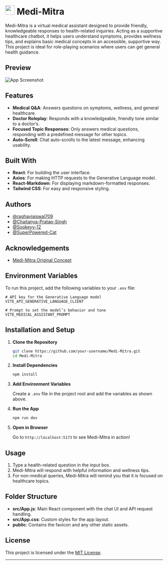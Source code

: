 # <img src="https://ik.imagekit.io/chaitanya/bot.png?updatedAt=1731575288184" style="height: 30px;">  Medi-Mitra

Medi-Mitra is a virtual medical assistant designed to provide friendly, knowledgeable responses to health-related inquiries. Acting as a supportive healthcare chatbot, it helps users understand symptoms, provides wellness tips, and explains basic medical concepts in an accessible, supportive way. This project is ideal for role-playing scenarios where users can get general health guidance.

## Preview

![App Screenshot](https://ik.imagekit.io/chaitanya/medimitra?updatedAt=1731574800464)

## Features

- **Medical Q&A**: Answers questions on symptoms, wellness, and general healthcare.
- **Doctor Roleplay**: Responds with a knowledgeable, friendly tone similar to a doctor’s.
- **Focused Topic Responses**: Only answers medical questions, responding with a predefined message for other topics.
- **Auto-Scroll**: Chat auto-scrolls to the latest message, enhancing usability.
  
## Built With

- **React**: For building the user interface.
- **Axios**: For making HTTP requests to the Generative Language model.
- **React-Markdown**: For displaying markdown-formatted responses.
- **Tailwind CSS**: For easy and responsive styling.

## Authors

- [@raghavjaiswal709](https://github.com/raghavjaiswal709) 
- [@Chaitanya-Pratap-Singh](https://github.com/Chaitanya-Pratap-Singh)
- [@Sookeyy-12](https://github.com/Sookeyy-12)
- [@SuperPowered-Cat](https://github.com/SuperPowered-Cat)

## Acknowledgements

- [Medi-Mitra Original Concept](https://github.com/sayan112207/MediMitra)

## Environment Variables

To run this project, add the following variables to your `.env` file:

```plaintext
# API key for the Generative Language model
VITE_API_GENERATIVE_LANGUAGE_CLIENT

# Prompt to set the model’s behavior and tone
VITE_MEDICAL_ASSISTANT_PROMPT
```

## Installation and Setup

1. **Clone the Repository**

   ```bash
   git clone https://github.com/your-username/Medi-Mitra.git
   cd Medi-Mitra
   ```

2. **Install Dependencies**

   ```bash
   npm install
   ```

3. **Add Environment Variables**

   Create a `.env` file in the project root and add the variables as shown above.

4. **Run the App**

   ```bash
   npm run dev
   ```

5. **Open in Browser**

   Go to `http://localhost:5173` to see Medi-Mitra in action!

## Usage

1. Type a health-related question in the input box.
2. Medi-Mitra will respond with helpful information and wellness tips.
3. For non-medical queries, Medi-Mitra will remind you that it is focused on healthcare topics.

## Folder Structure

- **src/App.js**: Main React component with the chat UI and API request handling.
- **src/App.css**: Custom styles for the app layout.
- **public**: Contains the favicon and any other static assets.
  

## License

This project is licensed under the [MIT License](LICENSE).

---